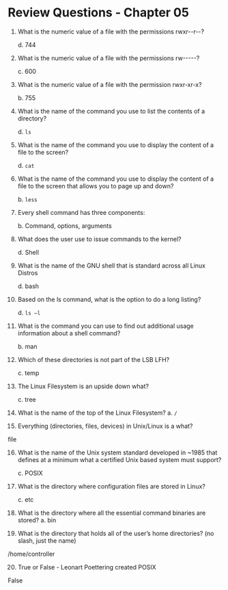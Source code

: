# Review Questions - Chapter 05

1) What is the numeric value of a file with the permissions rwxr--r--?
    
    d. 744
2) What is the numeric value of a file with the permissions rw-----?
    
    c. 600
    
3) What is the numeric value of a file with the permission rwxr-xr-x?
    
    b. 755
   
4) What is the name of the command you use to list the contents of a directory?
   
    d. ```ls```

5) What is the name of the command you use to display the content of a file to the screen?
    
    d. ```cat```

6) What is the name of the command you use to display the content of a file to the screen that allows you to page up and down?
   
    b. ```less```
    
7) Every shell command has three components:
   
    b. Command, options, arguments
   
8) What does the user use to issue commands to the kernel?
    
    d. Shell

9) What is the name of the GNU shell that is standard across all Linux Distros
   
    d. bash

10) Based on the ls command, what is the option to do a long listing?
    
    d. ```ls –l```

11) What is the command you can use to find out additional usage information about a shell command?
    
    b. man
    
12) Which of these directories is not part of the LSB LFH?
    
    c. temp
   
13) The Linux Filesystem is an upside down what?
    
    c. tree
    
14) What is the name of the top of the Linux Filesystem?
    a. ```/```
   
15) Everything (directories, files, devices) in Unix/Linux is a what?

file

16) What is the name of the Unix system standard developed in ~1985 that defines at a minimum what a certified Unix based system must support?
   
    c. POSIX
  
17) What is the directory where configuration files are stored in Linux?
    
    c. etc
    
18) What is the directory where all the essential command binaries are stored?
    a. bin
    
19) What is the directory that holds all of the user’s home directories? (no slash, just the name)

/home/controller

20) True or False - Leonart Poettering created POSIX

False

